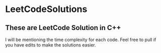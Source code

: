 # LeetCodeSolutions
## These are LeetCode Solution in C++
I will be mentioning the time complexity for each code.
Feel free to pull if you have edits to make the solutions easier.
